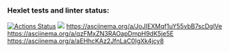 ### Hexlet tests and linter status:
[![Actions Status](https://github.com/ABADDON213/frontend-project-44/workflows/hexlet-check/badge.svg)](https://github.com/ABADDON213/frontend-project-44/actions)
<a href="https://codeclimate.com/github/ABADDON213/frontend-project-44/maintainability"><img src="https://api.codeclimate.com/v1/badges/74852b46f3166dd45bf0/maintainability" /></a>
https://asciinema.org/a/JoJIEXMqf1uY55vbB7scDglVe 
https://asciinema.org/a/qzFMxZN3RAOapDmpH9dK5je5E
https://asciinema.org/a/aEHhcKAz2JfnLaC0IgXk4jcy8